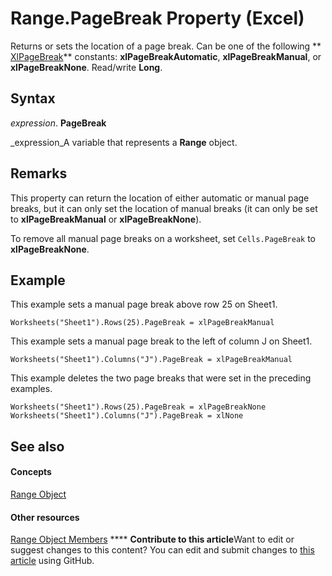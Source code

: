 
# Range.PageBreak Property (Excel)

Returns or sets the location of a page break. Can be one of the following  ** [XlPageBreak](8e8f88fd-d12d-077d-bf36-a9084771fa41.md)** constants: **xlPageBreakAutomatic**,  **xlPageBreakManual**, or  **xlPageBreakNone**. Read/write  **Long**.


## Syntax

 _expression_. **PageBreak**

 _expression_A variable that represents a  **Range** object.


## Remarks

This property can return the location of either automatic or manual page breaks, but it can only set the location of manual breaks (it can only be set to  **xlPageBreakManual** or **xlPageBreakNone**).

To remove all manual page breaks on a worksheet, set  `Cells.PageBreak` to **xlPageBreakNone**.


## Example

This example sets a manual page break above row 25 on Sheet1.


```
Worksheets("Sheet1").Rows(25).PageBreak = xlPageBreakManual
```

This example sets a manual page break to the left of column J on Sheet1.




```
Worksheets("Sheet1").Columns("J").PageBreak = xlPageBreakManual
```

This example deletes the two page breaks that were set in the preceding examples.




```
Worksheets("Sheet1").Rows(25).PageBreak = xlPageBreakNone 
Worksheets("Sheet1").Columns("J").PageBreak = xlNone
```


## See also


#### Concepts


 [Range Object](b8207778-0dcc-4570-1234-f130532cc8cd.md)
#### Other resources


 [Range Object Members](4336bf81-1e63-7e44-1792-baf366a027a7.md)
****   **Contribute to this article**Want to edit or suggest changes to this content? You can edit and submit changes to  [this article](https://github.com/jhershey00/VBA_Excel_Test/OpenXMLCon/articles/0bec0bba-c2c3-33cd-b39e-55971177c2c8.md) using GitHub.

